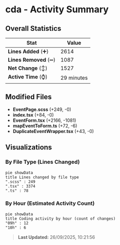 # cda - Activity Summary 

## Overall Statistics

| Stat                   | Value                                                             |
| ---------------------- | ----------------------------------------------------------------- |
| **Lines Added** (➕)   | 2614                                          |
| **Lines Removed** (➖) | 1087                                        |
| **Net Change** (↕)    | 1527                |
| **Active Time** (⌚)   | 29 minutes |


## Modified Files
- **EventPage.scss** (+249, -0)
- **index.tsx** (+84, -0)
- **EventForm.tsx** (+2166, -1081)
- **mapEventToForm.ts** (+72, -6)
- **DuplicateEventWrapper.tsx** (+43, -0)

## Visualizations

### By File Type (Lines Changed)

```mermaid
pie showData
title Lines changed by file type
".scss" : 249
".tsx" : 3374
".ts" : 78
```

### By Hour (Estimated Activity Count)

```mermaid
pie showData
title Coding activity by hour (count of changes)
"09h" : 12
"10h" : 6
```


> **Last Updated:** 26/09/2025, 10:21:56